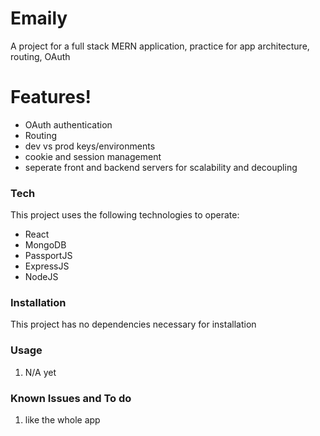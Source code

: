 # Emaily

A project for a full stack MERN application, practice for app architecture, routing, OAuth

# Features!

- OAuth authentication
- Routing
- dev vs prod keys/environments
- cookie and session management
- seperate front and backend servers for scalability and decoupling

### Tech

This project uses the following technologies to operate:

- React
- MongoDB
- PassportJS
- ExpressJS
- NodeJS

### Installation

This project has no dependencies necessary for installation

### Usage

1.  N/A yet

### Known Issues and To do

1.  like the whole app
